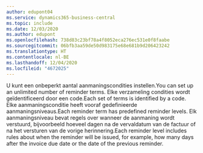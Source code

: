 ```yaml
---
author: edupont04
ms.service: dynamics365-business-central
ms.topic: include
ms.date: 12/03/2020
ms.author: edupont
ms.openlocfilehash: 738d83c23bf78a4f8052eca276ec531e0f8faabe
ms.sourcegitcommit: 06bfb3aa59de50d983175e68e681b9d206423242
ms.translationtype: HT
ms.contentlocale: nl-BE
ms.lasthandoff: 12/04/2020
ms.locfileid: "4672025"
---
```

<span data-ttu-id="6cbd2-101">U kunt een onbeperkt aantal aanmaningscondities instellen.</span><span class="sxs-lookup"><span data-stu-id="6cbd2-101">You can set up an unlimited number of reminder terms.</span></span> <span data-ttu-id="6cbd2-102">Elke verzameling condities wordt geïdentificeerd door een code.</span><span class="sxs-lookup"><span data-stu-id="6cbd2-102">Each set of terms is identified by a code.</span></span> <span data-ttu-id="6cbd2-103">Elke aanmaningsconditie heeft vooraf gedefinieerde aanmaningsniveaus.</span><span class="sxs-lookup"><span data-stu-id="6cbd2-103">Each reminder term has predefined reminder levels.</span></span> <span data-ttu-id="6cbd2-104">Elk aanmaningsniveau bevat regels over wanneer de aanmaning wordt verstuurd, bijvoorbeeld hoeveel dagen na de vervaldatum van de factuur of na het versturen van de vorige herinnering.</span><span class="sxs-lookup"><span data-stu-id="6cbd2-104">Each reminder level includes rules about when the reminder will be issued, for example, how many days after the invoice due date or the date of the previous reminder.</span></span>
